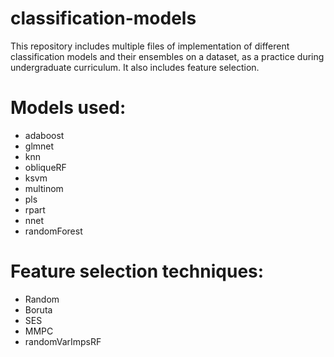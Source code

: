 # classification-models
This repository includes multiple files of implementation of different classification models and their ensembles on a dataset, as a practice during undergraduate curriculum. It also includes feature selection. 

# Models used:
- adaboost
- glmnet
- knn
- obliqueRF
- ksvm
- multinom
- pls
- rpart
- nnet
- randomForest

# Feature selection techniques:
- Random
- Boruta
- SES
- MMPC
- randomVarImpsRF
